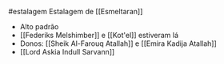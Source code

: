 #estalagem
Estalagem de [[Esmeltaran]]

- Alto padrão
- [[Federiks Melshimber]] e [[Kot'el]] estiveram lá
- Donos: [[Sheik Al-Farouq Atallah]] e [[Emira Kadija Atallah]]
- [[Lord Askia Indull Sarvann]]
